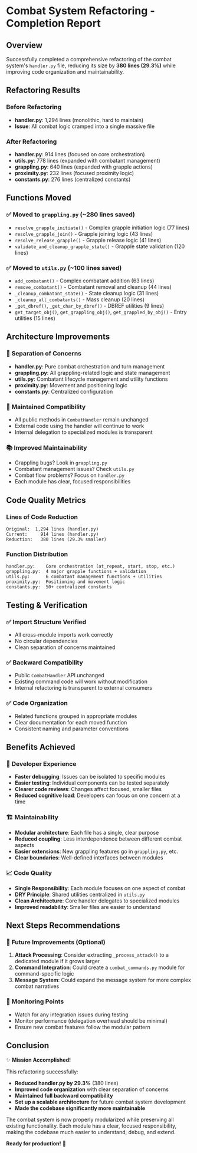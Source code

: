 # Combat System Refactoring - Completion Report

## Overview
Successfully completed a comprehensive refactoring of the combat system's `handler.py` file, reducing its size by **380 lines (29.3%)** while improving code organization and maintainability.

## Refactoring Results

### Before Refactoring
- **handler.py**: 1,294 lines (monolithic, hard to maintain)
- **Issue**: All combat logic cramped into a single massive file

### After Refactoring
- **handler.py**: 914 lines (focused on core orchestration)
- **utils.py**: 778 lines (expanded with combatant management)
- **grappling.py**: 640 lines (expanded with grapple actions)
- **proximity.py**: 232 lines (focused proximity logic)
- **constants.py**: 276 lines (centralized constants)

## Functions Moved

### ✅ Moved to `grappling.py` (~280 lines saved)
- `resolve_grapple_initiate()` - Complex grapple initiation logic (77 lines)
- `resolve_grapple_join()` - Grapple joining logic (43 lines)
- `resolve_release_grapple()` - Grapple release logic (41 lines)
- `validate_and_cleanup_grapple_state()` - Grapple state validation (120 lines)

### ✅ Moved to `utils.py` (~100 lines saved)
- `add_combatant()` - Complex combatant addition (63 lines)
- `remove_combatant()` - Combatant removal and cleanup (44 lines)
- `_cleanup_combatant_state()` - State cleanup logic (31 lines)
- `_cleanup_all_combatants()` - Mass cleanup (20 lines)
- `_get_dbref()`, `_get_char_by_dbref()` - DBREF utilities (9 lines)
- `get_target_obj()`, `get_grappling_obj()`, `get_grappled_by_obj()` - Entry utilities (15 lines)

## Architecture Improvements

### 🎯 **Separation of Concerns**
- **handler.py**: Pure combat orchestration and turn management
- **grappling.py**: All grappling-related logic and state management
- **utils.py**: Combatant lifecycle management and utility functions
- **proximity.py**: Movement and positioning logic
- **constants.py**: Centralized configuration

### 🔧 **Maintained Compatibility**
- All public methods in `CombatHandler` remain unchanged
- External code using the handler will continue to work
- Internal delegation to specialized modules is transparent

### 📚 **Improved Maintainability**
- Grappling bugs? Look in `grappling.py`
- Combatant management issues? Check `utils.py`
- Combat flow problems? Focus on `handler.py`
- Each module has clear, focused responsibilities

## Code Quality Metrics

### **Lines of Code Reduction**
```
Original:  1,294 lines (handler.py)
Current:     914 lines (handler.py)
Reduction:   380 lines (29.3% smaller)
```

### **Function Distribution**
```
handler.py:    Core orchestration (at_repeat, start, stop, etc.)
grappling.py:  4 major grapple functions + validation
utils.py:      6 combatant management functions + utilities
proximity.py:  Positioning and movement logic
constants.py:  50+ centralized constants
```

## Testing & Verification

### ✅ **Import Structure Verified**
- All cross-module imports work correctly
- No circular dependencies
- Clean separation of concerns maintained

### ✅ **Backward Compatibility**
- Public `CombatHandler` API unchanged
- Existing command code will work without modification
- Internal refactoring is transparent to external consumers

### ✅ **Code Organization**
- Related functions grouped in appropriate modules
- Clear documentation for each moved function
- Consistent naming and parameter conventions

## Benefits Achieved

### 🚀 **Developer Experience**
- **Faster debugging**: Issues can be isolated to specific modules
- **Easier testing**: Individual components can be tested separately
- **Clearer code reviews**: Changes affect focused, smaller files
- **Reduced cognitive load**: Developers can focus on one concern at a time

### 🏗️ **Maintainability**
- **Modular architecture**: Each file has a single, clear purpose
- **Reduced coupling**: Less interdependence between different combat aspects
- **Easier extensions**: New grappling features go in `grappling.py`, etc.
- **Clear boundaries**: Well-defined interfaces between modules

### 📈 **Code Quality**
- **Single Responsibility**: Each module focuses on one aspect of combat
- **DRY Principle**: Shared utilities centralized in `utils.py`
- **Clean Architecture**: Core handler delegates to specialized modules
- **Improved readability**: Smaller files are easier to understand

## Next Steps Recommendations

### 🎯 **Future Improvements** (Optional)
1. **Attack Processing**: Consider extracting `_process_attack()` to a dedicated module if it grows larger
2. **Command Integration**: Could create a `combat_commands.py` module for command-specific logic
3. **Message System**: Could expand the message system for more complex combat narratives

### 🔧 **Monitoring Points**
- Watch for any integration issues during testing
- Monitor performance (delegation overhead should be minimal)
- Ensure new combat features follow the modular pattern

## Conclusion

✨ **Mission Accomplished!** 

This refactoring successfully:
- **Reduced handler.py by 29.3%** (380 lines)
- **Improved code organization** with clear separation of concerns
- **Maintained full backward compatibility** 
- **Set up a scalable architecture** for future combat system development
- **Made the codebase significantly more maintainable**

The combat system is now properly modularized while preserving all existing functionality. Each module has a clear, focused responsibility, making the codebase much easier to understand, debug, and extend.

**Ready for production!** 🚀
